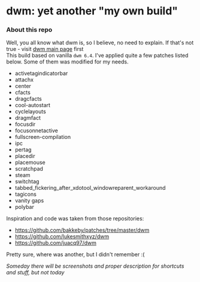 # dwm: yet another "my own build"

### About this repo  

Well, you all know what dwm is, so I believe, no need to explain. If that's not true - visit [dwm main page](https://dwm.suckless.org) first  
This build based on vanilla ```dwm 6.4```. I've applied quite a few patches listed below. Some of them was modified for my needs. 

* activetagindicatorbar
* attachx
* center
* cfacts
* dragcfacts
* cool-autostart
* cyclelayouts
* dragmfact
* focusdir
* focusonnetactive
* fullscreen-compilation
* ipc
* pertag
* placedir
* placemouse
* scratchpad
* steam
* switchtag
* tabbed_fickering_after_xdotool_windowreparent_workaround
* tagicons
* vanity gaps
* polybar

Inspiration and code was taken from those repositories:
* https://github.com/bakkeby/patches/tree/master/dwm
* https://github.com/lukesmithxyz/dwm
* https://github.com/juacq97/dwm

Pretty sure, where was another, but I didn't remember :(

*Someday there will be screenshots and proper description for shortcuts and stuff, but not today*
